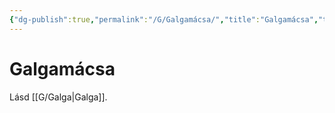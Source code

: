 ```yaml
---
{"dg-publish":true,"permalink":"/G/Galgamácsa/","title":"Galgamácsa","tags":["dg_uploaded"],"created":"2023-10-23T03:07","updated":"2023-10-25T01:21"}
---
```



# Galgamácsa

Lásd [[G/Galga\|Galga]].  